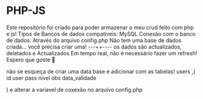 # PHP-JS
Este repositório foi criado para poder armazenar o meu crud feito com php e js! 
Tipos de Bancos de dados compativeis: MySQL
Conexão com o banco de dados: Através do arquivo config.php
Não tem uma base de dados criada... 
você precisa criar uma! 
---++----
os dados são actualizados, deletados e Actualizados Em tempo real, não é necessário fazer um refresh! Espero que goste 🤩

não se esqueça de criar uma data base e adicionar com as tabelas! 
users
,(
 id 
 user
 pass
 nivel 
 obs
 data_validade

) e alterar a variavel de coxexão no arquivo config.php
